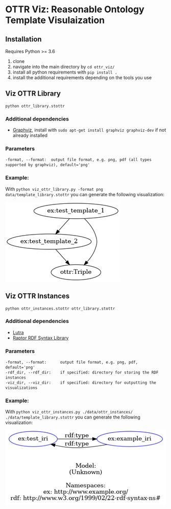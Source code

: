 # OTTR Viz: Reasonable Ontology Template Visulaization

## Installation
Requires Python >= 3.6

1. clone
2. navigate into the main directory by `cd ottr_viz/`
3. install all python requirements with `pip install .`
4. install the additional requirements depending on the tools you use


## Viz OTTR Library

    python ottr_library.stottr

### Additional dependencies
* [Graphviz](https://graphviz.org/), install with `sudo apt-get install graphviz graphviz-dev` if not already installed

### Parameters
    -format, --format:  output file format, e.g. png, pdf (all types supported by graphviz), default='png'

### Example:
With `python viz_ottr_library.py -format png data/template_library.stottr` you can generate the following visualization:

![Viz OTTR Library example](./data/template_library_viz.png)


## Viz OTTR Instances

    python ottr_instances.stottr ottr_library.stottr

### Additional dependencies
* [Lutra](https://gitlab.com/ottr/lutra/lutra)
* [Raptor RDF Syntax Library](https://librdf.org/raptor/)

### Parameters
    -format, --format:      output file format, e.g. png, pdf, default='png'
    -rdf_dir, --rdf_dir:    if specified: directory for storing the RDF instances
    -viz_dir, --viz_dir:    if specified: directory for outputting the visualizations

### Example:
With `python viz_ottr_instances.py ./data/ottr_instances/ ./data/template_library.stottr` you can generate the following visualization:

![Viz OTTR Instances example](./data/ottr_instances/template_instance.png)


